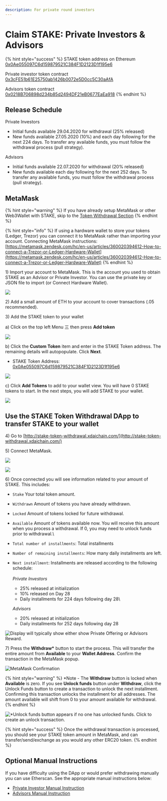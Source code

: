 ```yaml
---
description: For private round investors
---
```


# Claim STAKE: Private Investors & Advisors

{% hint style="success" %}
STAKE token address on Ethereum [0x0Ae055097C6d159879521C384F1D2123D1f195e6](https://etherscan.io/token/0x0Ae055097C6d159879521C384F1D2123D1f195e6)

Private investor token contract\
[0x3cFE51b61E25750ab1426b0072e5D0cc5C30aAfA](https://etherscan.io/address/0x3cFE51b61E25750ab1426b0072e5D0cc5C30aAfA)

Advisors token contract\
[0x0218B706898d234b85d2494DF21eB0677EaEa918](https://etherscan.io/address/0x0218B706898d234b85d2494DF21eB0677EaEa918)
{% endhint %}

## Release Schedule

Private Investors

* Initial funds available 29.04.2020 for withdrawal (25% released)
* New funds available 27.05.2020 (10%) and each day following for the next 224 days. To transfer any available funds, you must follow the withdrawal process (pull strategy).

Advisors

* Initial funds available 22.07.2020 for withdrawal (20% released)
* New funds available each day following for the next 252 days. To transfer any available funds, you must follow the withdrawal process (pull strategy).

## MetaMask

{% hint style="warning" %}
If you have already setup MetaMask or other Web3Wallet with STAKE, skip to the [Token Withdrawal Section](claim-stake.md#use-the-stake-token-withdrawal-dapp-to-transfer-stake-to-your-wallet)
{% endhint %}

{% hint style="info" %}
If using a hardware wallet to store your tokens (Ledger, Trezor) you can connect it to MetaMask rather than importing your account.  Connecting MetaMask instructions: [https://metamask.zendesk.com/hc/en-us/articles/360020394612-How-to-connect-a-Trezor-or-Ledger-Hardware-Wallet](https://metamask.zendesk.com/hc/en-us/articles/360020394612-How-to-connect-a-Trezor-or-Ledger-Hardware-Wallet)
{% endhint %}

1\) Import your account to MetaMask. This is the account you used to obtain STAKE as an Advisor or Private Investor. You can use the private key or JSON file to import (or Connect Hardware Wallet).

![](<../../../../.gitbook/assets/MM1 (1).png>)

2\) Add a small amount of ETH to your account to cover transactions (.05 recommended).

3\) Add the STAKE token to your wallet

a) Click on the top left Menu 三  then press **Add token**

![](../../../../.gitbook/assets/mm1.png)

b)  Click the  **Custom Token** item and enter in the STAKE Token address. The remaining details will autopopulate. Click **Next**. &#x20;

* STAKE Token Address: [0x0Ae055097C6d159879521C384F1D2123D1f195e6](https://etherscan.io/token/0x0Ae055097C6d159879521C384F1D2123D1f195e6)

![](../../../../.gitbook/assets/mm2.png)

c) Click **Add Tokens** to add to your wallet view. You will have 0 STAKE tokens to start. In the next steps, you will add STAKE to your wallet.

![](<../../../../.gitbook/assets/mm3 (1).png>)

## Use the STAKE Token Withdrawal DApp to transfer STAKE to your wallet

4\) Go to [http://stake-token-withdrawal.xdaichain.com/](http://stake-token-withdrawal.xdaichain.com/)

5\) Connect MetaMask.

![](../../../../.gitbook/assets/connect-1.png)

![](../../../../.gitbook/assets/connect-2.png)

6\) Once connected you will see information related to your amount of STAKE. This includes:

* `Stake` Your total token amount.
* `Withdrawn` Amount of tokens you have already withdrawn.
* `Locked` Amount of tokens locked for future withdrawal.
* `Available` Amount of tokens available now. You will receive this amount when you process a withdrawal. If 0, you may need to unlock funds prior to withdrawal.\

* `Total number of installments`: Total installments
* `Number of remaining installments`: How many daily installments are left.
*   `Next installment`: Installments are released according to the following schedule:\
    \
    _Private Investors_

    * 25% released at initialization
    * 10% released on Day 28
    * Daily installments for 224 days following day 28\


    _Advisors_

    * 20% released at initialization
    * Daily installments for 252 days following day 28

![Display will typically show either show Private Offering or Advisors Reward.](<../../../../.gitbook/assets/image (13).png>)

7\) Press the **Withdraw\*** button to start the process. This will transfer the entire amount from **Available** to your **Wallet Address**. Confirm the transaction in the MetaMask popup.

![MetaMask Confirmation](../../../../.gitbook/assets/mm-confirm.png)

{% hint style="warning" %}
\*Note - The **Withdraw** button is locked when **Available** is zero. If you see **Unlock funds** button under  **Withdraw**, click the Unlock Funds button to create a transaction to unlock the next installment. Confirming this transaction unlocks the installment for all addresses. The amount available will shift from 0 to your amount available for withdrawal.
{% endhint %}

![\*Unlock funds button appears if no one has unlocked funds. Click to create an unlock transaction.](../../../../.gitbook/assets/image.png)

{% hint style="success" %}
Once the withdrawal transaction is processed, you should see your STAKE token amount in MetaMask, and can transfer/send/exchange as you would any other ERC20 token.
{% endhint %}

## Optional Manual Instructions

If you have difficulty using the DApp or would prefer withdrawing manually you can use Etherscan. See the appropriate manual instructions below:

* [Private Investor Manual Instruction](broken-reference)
* [Advisors Manual Instruction](manual-instructions-advisors.md)

